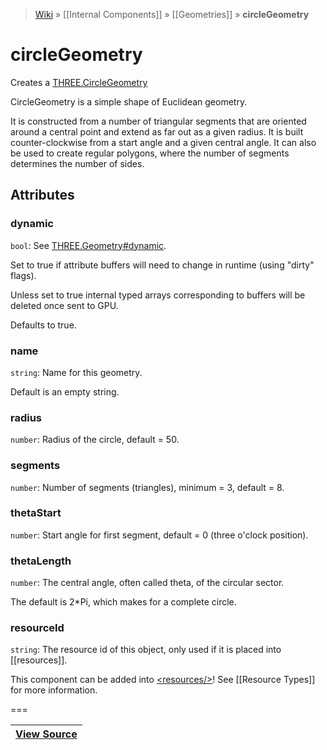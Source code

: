 > [Wiki](Home) » [[Internal Components]] » [[Geometries]] » **circleGeometry**

# circleGeometry

Creates a [THREE.CircleGeometry](http://threejs.org/docs/#Reference/Extras.Geometries/CircleGeometry)

CircleGeometry is a simple shape of Euclidean geometry.

It is constructed from a number of triangular segments that are oriented
 around a central point and extend as far out as a given radius. It is
 built counter-clockwise from a start angle and a given central angle.
 It can also be used to create regular polygons, where the number of
 segments determines the number of sides.

## Attributes
### dynamic
``` bool ```: See [THREE.Geometry#dynamic](http://threejs.org/docs/#Reference/Core/Geometry.dynamic).

Set to true if attribute buffers will need to change in runtime (using "dirty" flags).

Unless set to true internal typed arrays corresponding to buffers will be deleted once sent to GPU.

Defaults to true.

### name
``` string ```: Name for this geometry.

Default is an empty string.

### radius
``` number ```: Radius of the circle, default = 50.

### segments
``` number ```: Number of segments (triangles), minimum = 3, default = 8.

### thetaStart
``` number ```: Start angle for first segment, default = 0 (three o'clock position).

### thetaLength
``` number ```: The central angle, often called theta, of the circular sector.

The default is 2*Pi, which makes for a complete circle.

### resourceId
``` string ```: The resource id of this object, only used if it is placed into [[resources]].

This component can be added into [&lt;resources/&gt;](resources)! See [[Resource Types]] for more information.

===

|**[View Source](../blob/master/src/lib/descriptors/Geometry/CircleGeometryDescriptor.js)**|
 ---|

